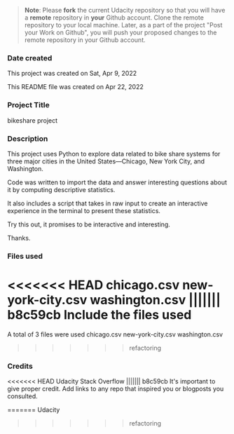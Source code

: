 >**Note**: Please **fork** the current Udacity repository so that you will have a **remote** repository in **your** Github account. Clone the remote repository to your local machine. Later, as a part of the project "Post your Work on Github", you will push your proposed changes to the remote repository in your Github account.

### Date created
This project was created on Sat, Apr 9, 2022

This README file was created on Apr 22, 2022

### Project Title
bikeshare project

### Description
This project uses Python to explore data related to bike share systems for three major cities in the United States—Chicago, New York City, and Washington.

Code was written to import the data and answer interesting questions about it by computing descriptive statistics.

It also includes a script that takes in raw input to create an interactive experience in the terminal to present these statistics.

Try this out, it promises to be interactive and interesting.

Thanks.

### Files used
<<<<<<< HEAD
chicago.csv
new-york-city.csv
washington.csv
||||||| b8c59cb
Include the files used
=======
A total of 3 files were used
chicago.csv
new-york-city.csv
washington.csv
>>>>>>> refactoring

### Credits
<<<<<<< HEAD
Udacity
Stack Overflow
||||||| b8c59cb
It's important to give proper credit. Add links to any repo that inspired you or blogposts you consulted.

=======
Udacity
>>>>>>> refactoring
